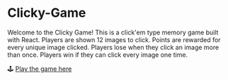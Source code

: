 # Clicky-Game

Welcome to the Clicky Game! This is a click'em type memory game built with React. Players are shown 12 images to click. Points are rewarded for every unique image clicked. Players lose when they click an image more than once. Players win if they can click every image one time.

🕹 [Play the game here](https://cjstanzhu.github.io/clicky-game)

